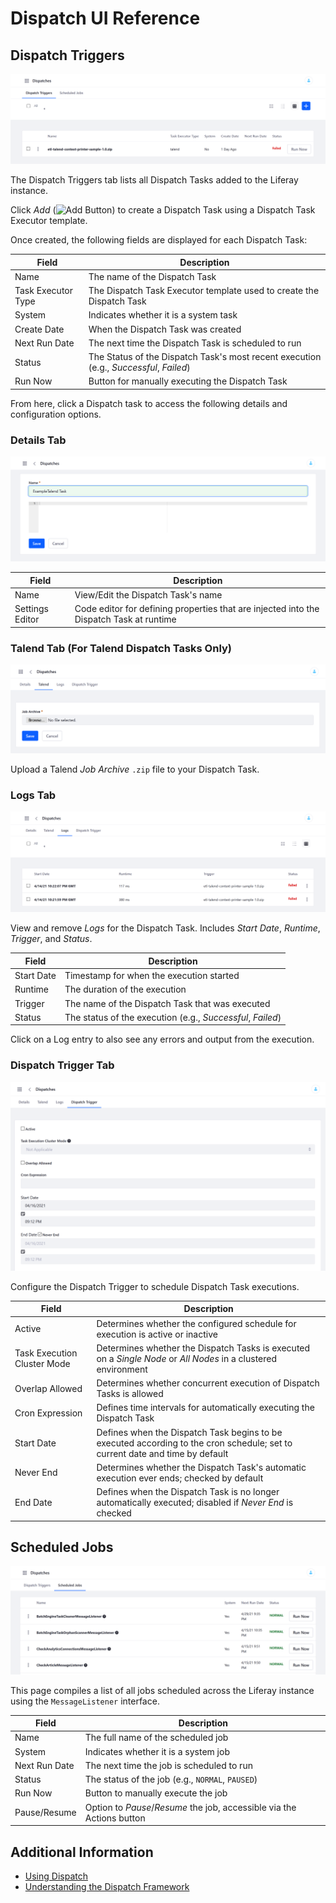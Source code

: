# Dispatch UI Reference

## Dispatch Triggers

![View, create, and manage Dispatch Tasks.](./dispatch-reference/images/01.png)

The Dispatch Triggers tab lists all Dispatch Tasks added to the Liferay instance.

Click *Add* (![Add Button](../../images/icon-add.png)) to create a Dispatch Task using a Dispatch Task Executor template.

Once created, the following fields are displayed for each Dispatch Task:

| Field | Description |
| --- | --- |
| Name | The name of the Dispatch Task |
| Task Executor Type | The Dispatch Task Executor template used to create the Dispatch Task |
| System | Indicates whether it is a system task |
| Create Date | When the Dispatch Task was created |
| Next Run Date | The next time the Dispatch Task is scheduled to run |
| Status | The Status of the Dispatch Task's most recent execution (e.g., *Successful*, *Failed*) |
| Run Now | Button for manually executing the Dispatch Task |

From here, click a Dispatch task to access the following details and configuration options.

### Details Tab

![View and edit general details for Dispatch Tasks](./dispatch-reference/images/02.png)

| Field | Description |
| --- | --- |
| Name | View/Edit the Dispatch Task's name |
| Settings Editor | Code editor for defining properties that are injected into the Dispatch Task at runtime |

### Talend Tab (For Talend Dispatch Tasks Only)

![Upload Talend Job Archive files.](./dispatch-reference/images/03.png)

Upload a Talend *Job Archive* `.zip` file to your Dispatch Task.

### Logs Tab

![View and remove Logs for the selected Dispatch Task.](./dispatch-reference/images/04.png)

View and remove *Logs* for the Dispatch Task.
Includes *Start Date*, *Runtime*, *Trigger*, and *Status*.

| Field | Description |
| --- | --- |
| Start Date | Timestamp for when the execution started |
| Runtime | The duration of the execution |
| Trigger | The name of the Dispatch Task that was executed |
| Status | The status of the execution (e.g., *Successful*, *Failed*) |

Click on a Log entry to also see any errors and output from the execution.

### Dispatch Trigger Tab

![Configure the Dispatch Trigger to schedule Dispatch Task executions.](./dispatch-reference/images/05.png)

Configure the Dispatch Trigger to schedule Dispatch Task executions.

| Field | Description |
| --- | --- |
| Active | Determines whether the configured schedule for execution is active or inactive |
| Task Execution Cluster Mode | Determines whether the Dispatch Tasks is executed on a *Single Node* or *All Nodes* in a clustered environment |
| Overlap Allowed | Determines whether concurrent execution of Dispatch Tasks is allowed |
| Cron Expression | Defines time intervals for automatically executing the Dispatch Task |
| Start Date | Defines when the Dispatch Task begins to be executed according to the cron schedule; set to current date and time by default |
| Never End | Determines whether the Dispatch Task's automatic execution ever ends; checked by default |
| End Date | Defines when the Dispatch Task is no longer automatically executed; disabled if *Never End* is checked |

## Scheduled Jobs

![View all jobs scheduled using the MessageListener interface.](./dispatch-reference/images/06.png)

This page compiles a list of all jobs scheduled across the Liferay instance using the `MessageListener` interface.

| Field | Description |
| --- | --- |
| Name | The full name of the scheduled job |
| System | Indicates whether it is a system job |
| Next Run Date | The next time the job is scheduled to run |
| Status | The status of the job (e.g., `NORMAL`, `PAUSED`) |
| Run Now | Button to manually execute the job |
| Pause/Resume | Option to *Pause*/*Resume* the job, accessible via the Actions button |

## Additional Information

* [Using Dispatch](./using-dispatch.md)
* [Understanding the Dispatch Framework](./understanding-the-dispatch-framework.md)
